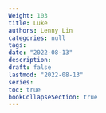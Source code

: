 ```yaml
---
Weight: 103
title: Luke
authors: Lenny Lin
categories: null
tags: 
date: "2022-08-13"
description: 
draft: false
lastmod: "2022-08-13"
series:
toc: true
bookCollapseSection: true
---
```








